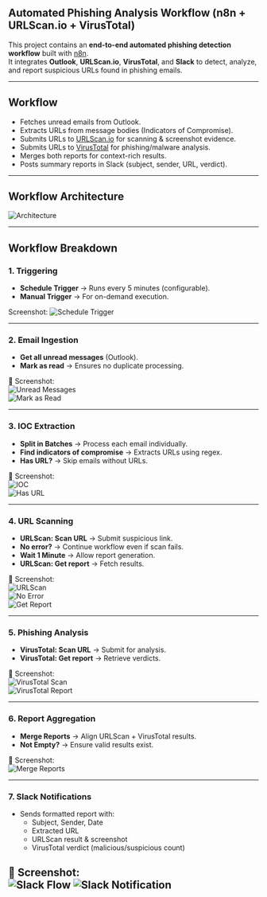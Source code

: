 ## Automated Phishing Analysis Workflow (n8n + URLScan.io + VirusTotal)

This project contains an **end-to-end automated phishing detection workflow** built with [n8n](https://n8n.io).  
It integrates **Outlook**, **URLScan.io**, **VirusTotal**, and **Slack** to detect, analyze, and report suspicious URLs found in phishing emails.

---

## Workflow

- Fetches unread emails from Outlook.
- Extracts URLs from message bodies (Indicators of Compromise).
- Submits URLs to [URLScan.io](https://urlscan.io) for scanning & screenshot evidence.
- Submits URLs to [VirusTotal](https://www.virustotal.com) for phishing/malware analysis.
- Merges both reports for context-rich results.
- Posts summary reports in Slack (subject, sender, URL, verdict).

---

##  Workflow Architecture

![Architecture](images/Architecture%20Diagram.png)

---

##  Workflow Breakdown

### 1. **Triggering**
- **Schedule Trigger** → Runs every 5 minutes (configurable).  
- **Manual Trigger** → For on-demand execution.

 Screenshot: 
![Schedule Trigger](images/ScheduleTrigger.png)

---

### 2. **Email Ingestion**
- **Get all unread messages** (Outlook).  
- **Mark as read** → Ensures no duplicate processing.  

📸 Screenshot:  
![Unread Messages](images/GetallUnreadMessages.png)  
![Mark as Read](images/MarkasReads.png)

---

### 3. **IOC Extraction**
- **Split in Batches** → Process each email individually.  
- **Find indicators of compromise** → Extracts URLs using regex.  
- **Has URL?** → Skip emails without URLs.  

📸 Screenshot:  
![IOC](images/IOC.png)  
![Has URL](images/HasURL.png)

---

### 4. **URL Scanning**
- **URLScan: Scan URL** → Submit suspicious link.  
- **No error?** → Continue workflow even if scan fails.  
- **Wait 1 Minute** → Allow report generation.  
- **URLScan: Get report** → Fetch results.  

📸 Screenshot:  
![URLScan](images/URLScanURL.png)  
![No Error](images/Noerror.png)  
![Get Report](images/URLScanGetReport.png)

---

### 5. **Phishing Analysis**
- **VirusTotal: Scan URL** → Submit for analysis.  
- **VirusTotal: Get report** → Retrieve verdicts.  

📸 Screenshot:  
![VirusTotal Scan](images/VirusTotalScanUrl.png)  
![VirusTotal Report](images/VirusTotalGetReport.png)

---

### 6. **Report Aggregation**
- **Merge Reports** → Align URLScan + VirusTotal results.  
- **Not Empty?** → Ensure valid results exist.  

📸 Screenshot:  
![Merge Reports](images/MergeReports.png)

---

### 7. **Slack Notifications**
- Sends formatted report with:
  - Subject, Sender, Date  
  - Extracted URL  
  - URLScan result & screenshot  
  - VirusTotal verdict (malicious/suspicious count)  

📸 Screenshot:  
![Slack Flow](images/send%20slack%20diagram.png)
![Slack Notification](images/slack.png)
---

